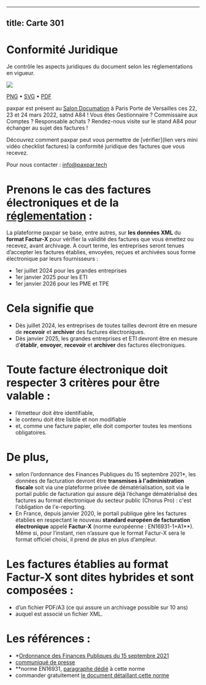 
---
title: Carte 301
---

# Conformité Juridique

Je contrôle les aspects
juridiques du document
selon les réglementations
en vigueur.


![](https://media.paxpar.tech/ludi/card_301_recto.png)

[PNG](https://media.paxpar.tech/ludi/card_301_recto.png) • [SVG](https://media.paxpar.tech/ludi/card_301_recto.svg) • [PDF](https://media.paxpar.tech/ludi/card_301_recto.pdf)

paxpar est présent au [Salon Documation](https://www.documation.fr/info_societe/527/paxpartech.html) à Paris Porte de Versailles ces 22, 23 et 24 mars 2022, satnd A84 ! Vous êtes Gestionnaire ? Commissaire aux Comptes ? Responsable achats ? Rendez-nous visite sur le stand A84 pour échanger au sujet des factures !

Découvrez comment paxpar peut vous permettre de [vérifier](lien vers mini vidéo checklist factures) la conformité juridique des factures que vous recevez.

Pour nous contacter : info@paxpar.tech

# Prenons le cas des factures électroniques et de la [réglementation](https://youtu.be/CNEOzvo2IeA) :
La plateforme paxpar se base, entre autres, sur **les données XML** du **format Factur-X** pour vérifier la validité des factures que vous émettez ou recevez, avant archivage.
A court terme, les entreprises seront tenues d’accepter les factures établies, envoyées, reçues et archivées sous forme électronique par leurs fournisseurs :
  - 1er juillet 2024 pour les grandes entreprises
  - 1er janvier 2025 pour les ETI
  - 1er janvier 2026 pour les PME et TPE

# Cela signifie que 
  - Dès juillet 2024, les entreprises de toutes tailles devront être en mesure de **recevoir** et **archiver** des factures électroniques.
  - Dès janvier 2025, les grandes entreprises et ETI devront être en mesure d’**établir**, **envoyer**, **recevoir** et **archiver** des factures électroniques. 

# Toute facture électronique doit respecter 3 critères pour être valable :
  - l’émetteur doit être identifiable,
  - le contenu doit être lisible et non modifiable
  - et, comme une facture papier, elle doit comporter toutes les mentions obligatoires.

# De plus, 
  - selon l’ordonnance des Finances Publiques du 15 septembre 2021*, les données de facturation devront être **transmises à l'administration fiscale** soit via une plateforme privée de dématérialisation, soit via le portail public de facturation qui assure déjà l’échange dématérialisé des factures au format électronique du secteur public (Chorus Pro) : c'est l'obligation de l'e-reporting.
  - En France, depuis janvier 2020, le portail publique gère les factures établies en respectant le nouveau **standard européen de facturation électronique** appelé **Factur-X** (norme européenne : EN16931-1+A1**). Même si, pour l’instant, rien n’assure que le format Factur-X sera le format officiel choisi, il prend de plus en plus d’ampleur.

# Les factures établies au format Factur-X sont dites hybrides et sont composées :
  - d’un fichier PDF/A3 (ce qui assure un archivage possible sur 10 ans)
  - auquel est associé un fichier XML.

# Les références :
  - *[Ordonnance des Finances Publiques du 15 septembre 2021](https://www.legifrance.gouv.fr/)
  - [communiqué de presse](https://minefi.hosting.augure.com/Augure_Minefi/r/ContenuEnLigne/Download?id=0FEFD52D-3E9C-4300-A55E-AADB86BBA569&filename=1395%20-%20G%C3%A9n%C3%A9ralisation%20de%20la%20facturation%20%C3%A9lectronique%20entre%20assujettis%20et%20transmission%20d%E2%80%99informations%20%C3%A0%20l%E2%80%99administration%20fiscale%20-%20L%E2%80%99ordonnance%20a%20%C3%A9t%C3%A9%20publi%C3%A9e.pdf)
  - **norme EN16931, [paragraphe dédié](https://www.banque-france.fr/en/node/355839) à cette norme
  - commander gratuitement [le document détaillant cette norme](https://www.boutique.afnor.org/fr-fr/norme/nf-en-169311-a1/facturation-electronique-partie-1-modele-semantique-de-donnees-des-elements/fa198719/84245#AreasStoreProductsSummaryView)


